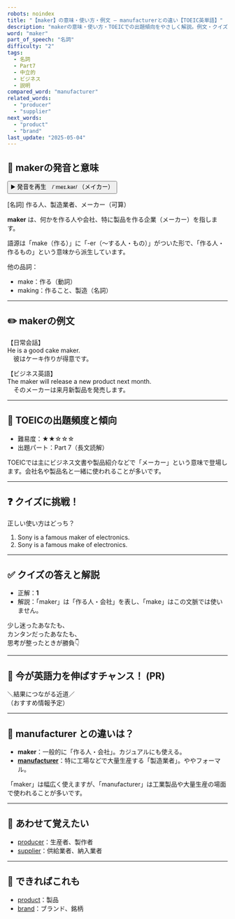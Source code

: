 ```yaml
---
robots: noindex
title: "【maker】の意味・使い方・例文 ― manufacturerとの違い【TOEIC英単語】"
description: "makerの意味・使い方・TOEICでの出題傾向をやさしく解説。例文・クイズ付きでmanufacturerとの違いもわかりやすく学べます。"
word: "maker"
part_of_speech: "名詞"
difficulty: "2"
tags:
  - 名詞
  - Part7
  - 中立的
  - ビジネス
  - 説明
compared_word: "manufacturer"
related_words:
  - "producer"
  - "supplier"
next_words:
  - "product"
  - "brand"
last_update: "2025-05-04"
---
```


## 🔰 makerの発音と意味

<button class="play-audio" onclick="playTTS('maker')">
  <span class="play-audio-main">
    ▶️ 発音を再生　/ˈmeɪ.kər/
  </span>
  <span class="play-audio-sub">
    （メイカー）
  </span>
</button>

[名詞] 作る人、製造業者、メーカー（可算）

**maker** は、何かを作る人や会社、特に製品を作る企業（メーカー）を指します。

語源は「make（作る）」に「-er（～する人・もの）」がついた形で、「作る人・作るもの」という意味から派生しています。

他の品詞：  
- make：作る（動詞）
- making：作ること、製造（名詞）

---

## ✏️ makerの例文

【日常会話】  
He is a good cake maker.  
　彼はケーキ作りが得意です。

【ビジネス英語】  
The maker will release a new product next month.  
　そのメーカーは来月新製品を発売します。

---

## 🎯 TOEICの出題頻度と傾向

- 難易度：★★☆☆☆
- 出題パート：Part 7（長文読解）

TOEICでは主にビジネス文書や製品紹介などで「メーカー」という意味で登場します。会社名や製品名と一緒に使われることが多いです。

---

## ❓ クイズに挑戦！

正しい使い方はどっち？

1. Sony is a famous maker of electronics.  
2. Sony is a famous make of electronics.

---

## ✅ クイズの答えと解説

- 正解：**1**
- 解説：「maker」は「作る人・会社」を表し、「make」はこの文脈では使いません。

少し迷ったあなたも、  
カンタンだったあなたも、  
思考が整ったときが勝負👇️

---

## 🚀 今が英語力を伸ばすチャンス！ (PR)

<div class="info-center">
＼結果につながる近道／<br>  
（おすすめ情報予定）
</div>

---

## 🤔  manufacturer との違いは？

- **maker**：一般的に「作る人・会社」。カジュアルにも使える。
- **[manufacturer](/word/manufacturer)**：特に工場などで大量生産する「製造業者」。ややフォーマル。

「maker」は幅広く使えますが、「manufacturer」は工業製品や大量生産の場面で使われることが多いです。

---

## 🧩 あわせて覚えたい

- [producer](/word/producer)：生産者、製作者
- [supplier](/word/supplier)：供給業者、納入業者

---

## 📖 できればこれも

- [product](/word/product)：製品
- [brand](/word/brand)：ブランド、銘柄

<!-- cvid: aid33_bid32 -->
